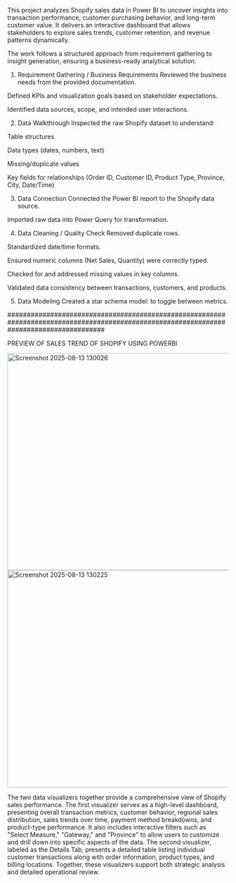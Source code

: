 This project analyzes Shopify sales data in Power BI to uncover insights into transaction performance, customer purchasing behavior, and long-term customer value.
It delivers an interactive dashboard that allows stakeholders to explore sales trends, customer retention, and revenue patterns dynamically.

The work follows a structured approach from requirement gathering to insight generation, ensuring a business-ready analytical solution.

1. Requirement Gathering / Business Requirements
Reviewed the business needs from the provided documentation.

Defined KPIs and visualization goals based on stakeholder expectations.

Identified data sources, scope, and intended user interactions.

2. Data Walkthrough
Inspected the raw Shopify dataset to understand:

Table structures

Data types (dates, numbers, text)

Missing/duplicate values

Key fields for relationships (Order ID, Customer ID, Product Type, Province, City, Date/Time)

3. Data Connection
Connected the Power BI report to the Shopify data source.

Imported raw data into Power Query for transformation.

4. Data Cleaning / Quality Check
Removed duplicate rows.

Standardized date/time formats.

Ensured numeric columns (Net Sales, Quantity) were correctly typed.

Checked for and addressed missing values in key columns.

Validated data consistency between transactions, customers, and products.

5. Data Modeling
Created a star schema model:
 to toggle between metrics.

#########################################################################################################################################

PREVIEW OF SALES TREND OF SHOPIFY USING POWERBI 

<img width="740" height="494" alt="Screenshot 2025-08-13 130026" src="https://github.com/user-attachments/assets/f78483ed-d1a4-4c26-a842-484a4ab67bc2" />
<img width="737" height="495" alt="Screenshot 2025-08-13 130225" src="https://github.com/user-attachments/assets/448b93b4-35dc-4b80-967e-04a9af82ba1d" />

The two data visualizers together provide a comprehensive view of Shopify sales performance. The first visualizer serves as a high-level dashboard, presenting overall transaction metrics, customer behavior, regional sales distribution, sales trends over time, payment method breakdowns, and product-type performance. It also includes interactive filters such as "Select Measure," "Gateway," and "Province" to allow users to customize and drill down into specific aspects of the data. The second visualizer, labeled as the Details Tab, presents a detailed table listing individual customer transactions along with order information, product types, and billing locations. Together, these visualizers support both strategic analysis and detailed operational review.
